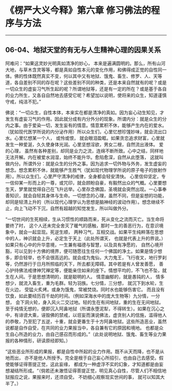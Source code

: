 # 《楞严大义今释》第六章 修习佛法的程序与方法

------

## 06-04、地狱天堂的有无与人生精神心理的因果关系

阿难问：“如果这灵妙光明真如清净的妙心， 本来是遍满圆明的。那么，所有山河大地，与草木含灵等等，都是真如自性本元的变化作用，和佛得成正觉的自性同一体。佛的性体既然真实不变，何以其中又有地狱、饿鬼、畜生、修罗、人、天等道，各自差别不同的存在呢？这些差别不同的种类，还是本来自然就有的呢？或是一切众生的虚妄习气所生起的呢？所谓地狱等，还是有一定的所在？或是基于各自的业力所生，又各自自然地去感受它呢？希望加以说明，使将来的众生，知道谨慎守戒，纯洁不犯。”

佛说：“一切众生，自性本体，本来实在都是清净的真如。因为妄心动生知见，才发生有虚妄习气的作用。因此就分成有内分外分的现象。所谓内分：就是众生的分内之事。由于爱染一切，发生妄有的情意。情意累积不休，能够产生内在的爱水。（犹如现代医学所说的内分泌作用）所以众生们，心里忆想珍馐妙味，就会流出口水。心里忆想某一个人， 或怜或恨， 就会眼泪盈眶。如果贪恋追求财富，心里就发生一种爱涎，久久使身体光润。心里坚想淫欲，男女二根，自然流出液体。 爱的心理， 虽然有各种差别，却同是业力之流，连绵不断所致。心中之结，同样地无法开解。内在被爱水润湿，始终不能升华。愈陷愈深，自然从此堕落， 这就叫做内分。所谓外分：就是众生的分外之事。因为追求一切外物与外务，发生虚妄的想念。想念累积不休，就能够产生胜气（犹如现代物理学所说的原子电子的放射作用）。所以众生们，心里严守清净的戒律，全身都会轻安清快。 心里信仰坚定，专一信仰某一形而上的一尊，或咒印，就会顾盼自豪，有毅然出众的气概。心里要想生天，梦里就觉得自己在飞升远举。心里存念佛国，圣境就会突然出现。一心事奉善知识，就会自轻其身体与生命。一切想念的心理，虽然不同，但是妄想的功能，却同是轻清上升的（所以现代心理学认为思想是脑神经的波动作用）。想念继续不止，向上飞动不下沉，自然有超越的知觉发生，所以叫做外分。

“一切世间的生死相续，生从习惯性的顺路而来，死从变化之流而灭亡。当生命将要终了时， 这个人还未完全舍灭了暖气的感触，那时一生的善恶行为，在意识境象中，就会一起显现。死逆生顺， 两种习气，互相交战。如果平生纯粹落在思想中的人，神识就会上升，必定生于天上（此处所谓天， 也就是代表上升的界说。）如果只有心中的升华意境，一生兼有福德与智慧，以及具有净愿的， 自然心境开豁，可以见到十方佛的境界，便可随愿往生任何一个佛国的净土。如果是情少想多，即合轻举，也不会很高远的。就会成为鬼仙，大力鬼王，飞行夜叉，地行罗刹等，仍然游行于日月所照临的天下，所去都无障碍。其中若是有人曾发善愿， 善心护持佛法戒律神咒禅定等，便能亲住如来的座下。情想平均的，不飞也不坠，就生在人间。于是思想清明的，就是聪明的人。 情意幽郁的，就是愚钝的人， 情多想少，就流入畜生，重为毛群。轻为羽族。七分情，三分想， 就沉下到水轮，生在火边， 受猛火炙烤。或身为饿鬼，常被焚烧。同时水也能够伤害它。 而且没有饮食，如此要经历百千劫的时间。（例如深海水中的庞大生物等）九分情，一分想， 会下洞火轮，身入风火二交过地。轻的生在有间地狱，重的生在无间地狱。至于纯情无想的，便即沉入阿鼻地狱（所谓永堕泥犁，不得转生）。如果在沉心之中，有诽谤大乘，诬毁佛的禁戒，以诳妄而演说佛法，虚贪别人的信施，滥得他人的恭敬，乃至犯了五逆，十重，就会更番生于十方阿鼻地狱。这些所造恶业，虽然说都是自作自受，在共同的业力果报当中，各自兼有它的原因和境地。 也都是众生自心所造的业力，由自己感召而形成的。”（此处说明地狱、饿鬼、畜生等业力果报的各种情形，研读原经即知。）

“这些恶业所形成的果报，都是自性中所起的业力作用。既不从天而降，也不是从地而出， 亦不是他人所授予。完全是根于自己妄心所招引，也由自己去感受。假使能够证得菩提正觉，这此妄缘， 都成为一种虚浮不实的幻象，才知道都是由妄想凝结所形成。“（倘若还未澈悟证得菩提正觉，明见真心自性，尽管人们不相信地狱报应之说，果报来时，还须自受。 不妨细心观察现实世间的事， 就可以知其大半了。）

